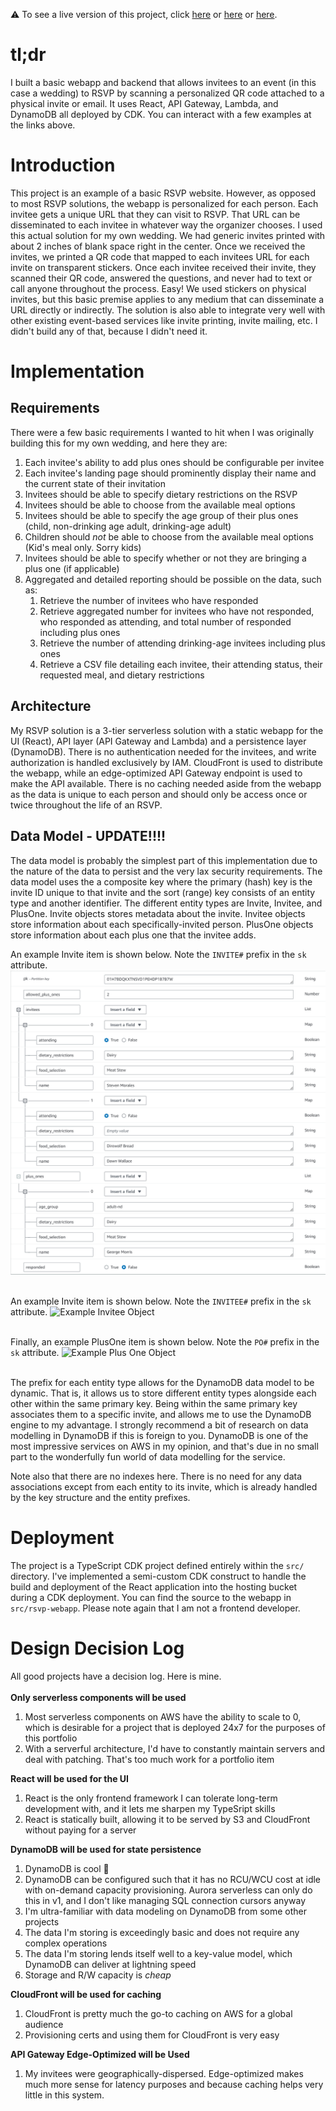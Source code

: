 :warning: To see a live version of this project, click [here]() or [here]() or [here]().

# tl;dr
I built a basic webapp and backend that allows invitees to an event (in this case a wedding) to RSVP by scanning a personalized QR code attached to a physical invite or email. It uses React, API Gateway, Lambda, and DynamoDB all deployed by CDK. You can interact with a few examples at the links above. 

# Introduction
This project is an example of a basic RSVP website. However, as opposed to most RSVP solutions, the webapp is personalized for each person. Each invitee gets a unique URL that they can visit to RSVP. That URL can be disseminated to each invitee in whatever way the organizer chooses. I used this actual solution for my own wedding. We had generic invites printed with about 2 inches of blank space right in the center. Once we received the invites, we printed a QR code that mapped to each invitees URL for each invite on transparent stickers. Once each invitee received their invite, they scanned their QR code, answered the questions, and never had to text or call anyone throughout the process. Easy! We used stickers on physical invites, but this basic premise applies to any medium that can disseminate a URL directly or indirectly. The solution is also able to integrate very well with other existing event-based services like invite printing, invite mailing, etc. I didn't build any of that, because I didn't need it.

# Implementation
## Requirements
There were a few basic requirements I wanted to hit when I was originally building this for my own wedding, and here they are:
1. Each invitee's ability to add plus ones should be configurable per invitee
1. Each invitee's landing page should prominently display their name and the current state of their invitation
1. Invitees should be able to specify dietary restrictions on the RSVP
1. Invitees should be able to choose from the available meal options
1. Invitees should be able to specify the age group of their plus ones (child, non-drinking age adult, drinking-age adult)
1. Children should _not_ be able to choose from the available meal options (Kid's meal only. Sorry kids)
1. Invitees should be able to specify whether or not they are bringing a plus one (if applicable)
1. Aggregated and detailed reporting should be possible on the data, such as:
    1. Retrieve the number of invitees who have responded
    1. Retrieve aggregated number for invitees who have not responded, who responded as attending, and total number of responded including plus ones
    1. Retrieve the number of attending drinking-age invitees including plus ones
    1. Retrieve a CSV file detailing each invitee, their attending status, their requested meal, and dietary restrictions

## Architecture
My RSVP solution is a 3-tier serverless solution with a static webapp for the UI (React), API layer (API Gateway and Lambda) and a persistence layer (DynamoDB). There is no authentication needed for the invitees, and write authorization is handled exclusively by IAM. CloudFront is used to distribute the webapp, while an edge-optimized API Gateway endpoint is used to make the API available. There is no caching needed aside from the webapp as the data is unique to each person and should only be access once or twice throughout the life of an RSVP. 

## Data Model - UPDATE!!!!
The data model is probably the simplest part of this implementation due to the nature of the data to persist and the very lax security requirements. The data model uses the a composite key where the primary (hash) key is the invite ID unique to that invite and the sort (range) key consists of an entity type and another identifier. The different entity types are Invite, Invitee, and PlusOne. Invite objects stores metadata about the invite. Invitee objects store information about each specifically-invited person. PlusOne objects store information about each plus one that the invitee adds.

An example Invite item is shown below. Note the `INVITE#` prefix in the `sk` attribute.
<img src='assets/example-invite.PNG' alt='Example Invite Object'><br /><br />

An example Invite item is shown below. Note the `INVITEE#` prefix in the `sk` attribute.
<img src='assets/example-invitee.PNG' alt='Example Invitee Object'><br /><br />

Finally, an example PlusOne item is shown below. Note the `PO#` prefix in the `sk` attribute.
<img src='assets/example-plusone.PNG' alt='Example Plus One Object'><br /><br />

The prefix for each entity type allows for the DynamoDB data model to be dynamic. That is, it allows us to store different entity types alongside each other within the same primary key. Being within the same primary key associates them to a specific invite, and allows me to use the DynamoDB engine to my advantage. I strongly recommend a bit of research on data modelling in DynamoDB if this is foreign to you. DynamoDB is one of the most impressive services on AWS in my opinion, and that's due in no small part to the wonderfully fun world of data modelling for the service.

Note also that there are no indexes here. There is no need for any data associations except from each entity to its invite, which is already handled by the key structure and the entity prefixes.

# Deployment
The project is a TypeScript CDK project defined entirely within the `src/` directory. I've implemented a semi-custom CDK construct to handle the build and deployment of the React application into the hosting bucket during a CDK deployment. You can find the source to the webapp in `src/rsvp-webapp`. Please note again that I am not a frontend developer.

# Design Decision Log
All good projects have a decision log. Here is mine.<br /><br />
__Only serverless components will be used__
1. Most serverless components on AWS have the ability to scale to 0, which is desirable for a project that is deployed 24x7 for the purposes of this portfolio
1. With a serverful architecture, I'd have to constantly maintain servers and deal with patching. That's too much work for a portfolio item

__React will be used for the UI__  
1. React is the only frontend framework I can tolerate long-term development with, and it lets me sharpen my TypeSript skills
1. React is statically built, allowing it to be served by S3 and CloudFront without paying for a server

__DynamoDB will be used for state persistence__  
1. DynamoDB is cool :call_me_hand:
1. DynamoDB can be configured such that it has no RCU/WCU cost at idle with on-demand capacity provisioning. Aurora serverless can only do this in v1, and I don't like managing SQL connection cursors anyway
1. I'm ultra-familiar with data modeling on DynamoDB from some other projects
1. The data I'm storing is exceedingly basic and does not require any complex operations
1. The data I'm storing lends itself well to a key-value model, which DynamoDB can deliver at lightning speed
1. Storage and R/W capacity is _cheap_

__CloudFront will be used for caching__
1. CloudFront is pretty much the go-to caching on AWS for a global audience
1. Provisioning certs and using them for CloudFront is very easy

__API Gateway Edge-Optimized will be Used__
1. My invitees were geographically-dispersed. Edge-optimized makes much more sense for latency purposes and because caching helps very little in this system.